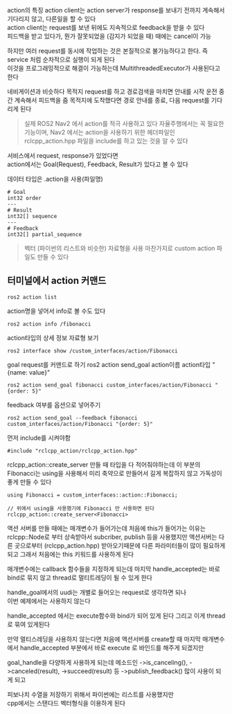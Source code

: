 action의 특징
action client는 action server가 response를 보내기 전까지 계속해서 기다리지 않고, 다른일을 할 수 있다   
action client는 request를 보낸 뒤에도 지속적으로 feedback을 받을 수 있다   
피드백을 받고 있다가, 뭔가 잘못되었을 (감지가 되었을 때) 때에는 cancel이 가능   

하지만 여러 request를 동시에 작업하는 것은 본질적으로 불가능하다고 한다. 
즉 service 처럼 순차적으로 실행이 되게 된다   
이것을 프로그래밍적으로 해결이 가능하는데 MultithreadedExecutor가 사용된다고 한다   

네비게이션과 비슷하다
목적지 request를 하고 경로검색을 마치면 안내를 시작
운전 중간 계속해서 피드백을 줌
목적지에 도착했다면 경로 안내를 종료, 다음 request를 기다리게 된다

> 실제 ROS2 Nav2 에서 action를 적극 사용하고 있다
자율주행에서는 꼭 필요한 기능이며, Nav2 에서는 action을 사용하기 위한 헤더파일인  
rclcpp_action.hpp 파일을 include를 하고 있는 것을 알 수 있다


서비스에서 request, response가 있었다면  
action에서는 Goal(Request), Feedback, Result가 있다고 볼 수 있다

데이터 타입은 .action을 사용(파일명)
```
# Goal
int32 order
---
# Result
int32[] sequence
---
# Feedback
int32[] partial_sequence
```

> 벡터 (파이썬의 리스트와 비슷한) 자료형을 사용
마찬가지로 custom action 파일도 만들 수 있다


## 터미널에서 action 커맨드

```
ros2 action list
```

action명을 넣어서 info로 볼 수도 있다
```
ros2 action info /fibonacci
```

action타입의 상세 정보 자료형 보기
```
ros2 interface show /custom_interfaces/action/Fibonacci
```

goal request를 커맨드로 하기
ros2 action send_goal action이름 action타입 "{name: value}"
```
ros2 action send_goal fibonacci custom_interfaces/action/Fibonacci "{order: 5}"
```

feedback 여부를 옵션으로 넣어주기
```
ros2 action send_goal --feedback fibonacci custom_interfaces/action/Fibonacci "{order: 5}"
```




먼저 include를 시켜야함
```
#include "rclcpp_action/rclcpp_action.hpp"  
```


rclcpp_action::create_server 만들 때 타입을 다 적어줘야하는데 이 부분의 Fibonacci는 using을 사용해서 
미리 축약으로 만들어서 길게 복잡하지 않고 가독성이 좋게 만들 수 있다

```
using Fibonacci = custom_interfaces::action::Fibonacci;

// 위에서 using을 사용했기에 Fibonacci 만 사용하면 된다
rclcpp_action::create_server<Fibonacci>
```

액션 서버를 만들 때에는 매개변수가 들어가는데 처음에 this가 들어가는 이유는  
rclcpp::Node로 부터 상속받아서 subcriber, publish 등을 사용했지만
액션서버는 다른 곳으로부터 (rclcpp_action.hpp) 받아오기때문에 다른 파라미터들이 많이 필요하게 되고
그래서 처음에는 this 키워드를 사용하게 된다

매개변수에는 callback 함수들을 지정하게 되는데 마지막 handle_accepted는 바로 bind로 묶지 않고 
thread로 멀티트레딩이 될 수 있게 한다



handle_goal에서의 uudi는 개별로 들어오는 request로 생각하면 되나  
이번 예제에서는 사용하지 않는다



handle_accepted 에서는 execute함수와 bind가 되어 있게 된다 그리고 이게 thread로 묶여 있게된다

만약 멀티스레딩을 사용하지 않는다면 처음에 액션서버를 create할 때 마지막 매개변수에서 handle_accepted 부분에서
바로 execute 로 바인드를 해주게 되겠지만 


goal_handle을 다양하게 사용하게 되는데 메소드인 ->is_canceling(), ->canceled(result), ->succeed(result) 등 
->publish_feedback() 많이 사용이 되게 되고 

피보나치 수열을 저장하기 위해서 파이썬에는 리스트를 사용했지만  
cpp에서는 스탠다드 벡터형식을 이용하게 된다

